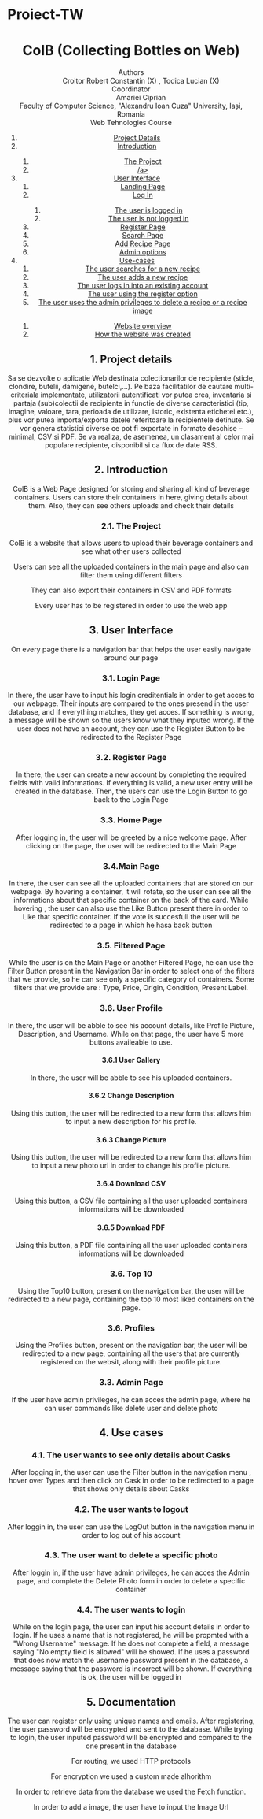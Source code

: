 # Proiect-TW
<!DOCTYPE html>
<html lang="en">
<head>
    <meta charset="UTF-8">
    <meta http-equiv="X-UA-Compatible" content="IE=edge">
    <meta name="viewport" content="width=device-width, initial-scale=1.0">
</head>
<body>
    <header>
        <h1>ColB (Collecting Bottles on Web)</h1>
        <dl>
            <dt>Authors</dt>
            <dd>Croitor Robert Constantin (X) , Todica Lucian (X)
            <dt>Coordinator</dt>
            <dd>Amariei Ciprian</dd>
            <dt>Faculty of Computer Science, "Alexandru Ioan Cuza" University, Iași, Romania</dt>
            <dt>Web Tehnologies Course</dt>
        </dl>
    <div role="contentinfo">
        <ol role="directory">
            <li><a href="#1-project__details">Project Details</a> </li>
            <li><a href="#2-introduction">Introduction</a> </li>
            <ol>
                <li><a href="#21-the-project">The Project</a></li>
                <li><a href="#22-the-gamification-system">/a></li>
            </ol>
            <li><a href="#3-user-interface">User Interface</a>
                <ol role="structure-directory">
                    <li><a href="#31-structure-login">Landing Page</a></li>
                    <li><a href="#32-my-account-page">Log In</a></li>
                    <ol>
                        <li><a href="#321-the-user-is-logged-in">The user is logged in</a></li>
                        <li><a href="#322-the-user-is-not-logged-in">The user is not logged in</a></li>
                    </ol>
                    <li><a href="#33-gamification-system-creation-page">Register Page</a></li>
                    <li><a href="#34-gamification-system-view-page">Search Page</a></li>
                    <li><a href="#35-gamification-system-modify-page">Add Recipe Page</a></li>
                    <li><a href="#37-admin-panel">Admin options</a></li>
                </ol>
            </li>
            <li><a href="#4-use-cases">Use-cases</a>
            <ol>
                <li><a href="#41-the-user-creates-a-new-gamification-system">The user searches for a new recipe</a></li>
                <li><a href="#42-the-user-views-one-of-his-gamification-systems">The user adds a new recipe</a></li>
                <li><a href="#43-the-user-modifies/deletes-one-of-his-gamification-systems">The user logs in into an existing account</a></li>
                <li><a href="#44-the-user-wants-to-access-the-admin-panel">The user using the register option</a></li>
                <li><a href="#45-the-user-wants-to-access/post-data-about-a-gamification-system">The user uses the admin privileges to delete a recipe or a recipe image</a></li>
            </ol>
            </li>
            <ol>
                <li><a href="#61-website-overview">Website overview</a></li> 
                <li><a href="#62-how-the-gamification-systems-are-implemented">How the website was created</a></li>
            </ol> 
            </li>
        </ol>
    </div>
    <section id="project-details" role="doc-abstract">
        <h2>1. Project details</h2>
        <p>Sa se dezvolte o aplicatie Web destinata colectionarilor de recipiente (sticle, clondire, butelii, damigene, butelci,...). Pe baza facilitatilor de cautare multi-criteriala implementate, utilizatorii autentificati vor putea crea, inventaria si partaja (sub)colectii de recipiente in functie de diverse caracteristici (tip, imagine, valoare, tara, perioada de utilizare, istoric, existenta etichetei etc.), plus vor putea importa/exporta datele referitoare la recipientele detinute. Se vor genera statistici diverse ce pot fi exportate in formate deschise – minimal, CSV si PDF. Se va realiza, de asemenea, un clasament al celor mai populare recipiente, disponibil si ca flux de date RSS.</p>
    </section>
    <section id="introduction" role="doc-introduction">
        <h2>2. Introduction</h2>
        <p>ColB is a Web Page designed for storing and sharing all kind of beverage containers. Users can store their containers in here, giving details about them. Also, they can see others uploads and check their details</p>
    </section>
    <section id="introduction__project" role="doc-introduction">
        <h3>2.1. The Project</h3>
        <p>ColB is a website that allows users to upload their beverage containers and see what other users collected</p>
        <p>Users can see all the uploaded containers in the main page and also can filter them using different filters</p>
        <p>They can also export their containers in CSV and PDF formats</p>
        <p>Every user has to be registered in order to use the web app</p>
    </section>
    <section id="structure" role="doc-structure">
        <h2>3. User Interface</h2>
        <p>On every page there is a navigation bar that helps the user easily navigate around our page</p>
    </section>
    <section id="structure__login" role="doc-structure">
        <h3>3.1. Login Page</h3>
        <p>In there, the user have to input his login creditentials in order to get acces to our webpage. Their inputs are compared to the ones presend in the user database, and if everything matches, they get acces. If something is wrong, a message will be shown so the users know what they inputed wrong. If the user does not have an account, they can use the Register Button to be redirected to the Register Page</p>
    </section>
    <section id="structure__register" role="doc-structure">
        <h3>3.2. Register Page</h3>
        <p>In there, the user can create a new account by completing the required fields with valid informations. If everything is valid, a new user entry will be created in the database. Then, the users can use the Login Button to go back to the Login Page</p>
    </section>
    <section id="structure__home" role="doc-structure">
        <h3>3.3. Home Page</h3>
        <p>After logging in, the user will be greeted by a nice welcome page. After clicking on the page, the user will be redirected to the Main Page</p>
    </section>
    <section id="structure__products" role="doc-structure">
        <h3>3.4.Main Page</h3>
        <p>In there, the user can see all the uploaded containers that are stored on our webpage. By hovering a container, it will rotate, so the user can see all the informations about that specific container on the back of the card. While hovering , the user can also use the Like Button present there in order to Like that specific container. If the vote is succesfull the user will be redirected to a page in which he hasa back button</p>
    </section>
    <section id="structure__filters" role="doc-structure">
        <h3>3.5. Filtered Page</h3>
        <p>While the user is on the Main Page or another Filtered Page, he can use the Filter Button present in the Navigation Bar in order to select one of the filters that we provide, so he can see only a specific category of containers. Some filters that we provide are : Type, Price, Origin, Condition, Present Label.</p>
    </section>
    <section id="structure__myProfile" role="doc-structure">
        <h3>3.6. User Profile</h3>
        <p>In there, the user will be abble to see his account details, like Profile Picture, Description, and Username. While on that page, the user have 5 more buttons availeable to use. </p>
    </section>
        <section id="structure__myProfile_gallery" role="doc-structure">
            <h4>3.6.1 User Gallery</h4>
            <p>In there, the user will be abble to see his uploaded containers. </p>
        </section>
        <section id="structure__myProfile_description" role="doc-structure">
            <h4>3.6.2 Change Description</h4>
            <p>Using this button, the user will be redirected to a new form that allows him to input a new description for his profile.</p>
        </section>
        <section id="structure__myProfile_picture" role="doc-structure">
            <h4>3.6.3 Change Picture</h4>
            <p>Using this button, the user will be redirected to a new form that allows him to input a new photo url in order to change his profile picture.</p>
        </section>
        <section id="structure__myProfile_csv" role="doc-structure">
            <h4>3.6.4 Download CSV</h4>
            <p>Using this button, a CSV file containing all the user uploaded containers informations will be downloaded</p>
        </section>
        <section id="structure__myProfile_pdf" role="doc-structure">
            <h4>3.6.5 Download PDF</h4>
            <p>Using this button, a PDF file containing all the user uploaded containers informations will be downloaded</p>
        </section>
        <section id="structure__top10" role="doc-structure">
            <h3>3.6. Top 10</h3>
            <p>Using the Top10 button, present on the navigation bar, the user will be redirected to a new page, containing the top 10 most liked containers on the page.</p>
        </section>
    <section id="structure__users" role="doc-structure">
        <h3>3.6. Profiles</h3>
        <p>Using the Profiles button, present on the navigation bar, the user will be redirected to a new page, containing all the users that are currently registered on the websit, along with their profile picture.</p>
    </section>
    <h3>3.3. Admin Page</h3>
        <p>If the user have admin privileges, he can acces the admin page, where he can user commands like delete user and delete photo </p>
    </section>
        <h2>4. Use cases</h2>
    </section>
    <section id="use-cases__filter" role="doc-structure">
        <h3>4.1. The user wants to see only details about Casks</h3>
        <p>After logging in, the user can use the Filter button in the navigation menu , hover over Types and then click on Cask in order to be redirected to a page that shows only details about Casks</p>
    </section>
    <section id="use-cases__logout" role="doc-structure">
        <h3>4.2. The user wants to logout</h3>
        <p>After loggin in, the user can use the LogOut button in the navigation menu in order to log out of his account</p>
    </section>
    <section id="use-cases__delete" role="doc-structure">
        <h3>4.3. The user want to delete a specific photo</h3>
        <p>After loggin in, if the user have admin privileges, he can acces the Admin page, and complete the Delete Photo form in order to delete a specific container</p>
    </section>
    <section id="use-cases__login" role="doc-structure">
        <h3>4.4. The user wants to login</h3>
        <p>While on the login page, the user can input his account details in order to login. If he uses a name that is not registered, he will be propmted with a "Wrong Username" message. If he does not complete a field, a message saying "No empty field is allowed" will be showed. If he uses a password that does now match the username password present in the database, a message saying that the password is incorrect will be shown. If everything is ok, the user will be logged in</p>
    </section>
     <section id="use-cases__documentation" role="doc-structure">
        <h2>5. Documentation</h2>
        <p>The user can register only using unique names and emails. After registering, the user password will be encrypted and sent to the database. While trying to login, the user inputed password will be encrypted and compared to the one present in the database</p>
        <p> For routing, we used HTTP protocols</p>
        <p>For encryption we used a custom made alhorithm</p>
        <p>In order to retrieve data from the database we used the Fetch function.</p>
        <p>In order to add a image, the user have to input the Image Url</p>
    </section>
   

</body>
</html>
